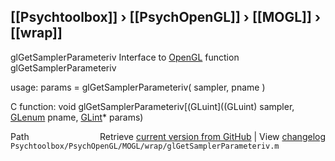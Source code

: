 ## [[Psychtoolbox]] &#8250; [[PsychOpenGL]] &#8250; [[MOGL]] &#8250; [[wrap]]

glGetSamplerParameteriv  Interface to [OpenGL](OpenGL) function glGetSamplerParameteriv  
  
usage:  params = glGetSamplerParameteriv( sampler, pname )  
  
C function:  void glGetSamplerParameteriv[(GLuint]((GLuint) sampler, [GLenum](GLenum) pname, [GLint](GLint)\* params)  




<div class="code_header" style="text-align:right;">
  <span style="float:left;">Path&nbsp;&nbsp;</span> <span class="counter">Retrieve <a href=
  "https://raw.github.com/Psychtoolbox-3/Psychtoolbox-3/beta/Psychtoolbox/PsychOpenGL/MOGL/wrap/glGetSamplerParameteriv.m">current version from GitHub</a> | View <a href=
  "https://github.com/Psychtoolbox-3/Psychtoolbox-3/commits/beta/Psychtoolbox/PsychOpenGL/MOGL/wrap/glGetSamplerParameteriv.m">changelog</a></span>
</div>
<div class="code">
  <code>Psychtoolbox/PsychOpenGL/MOGL/wrap/glGetSamplerParameteriv.m</code>
</div>

